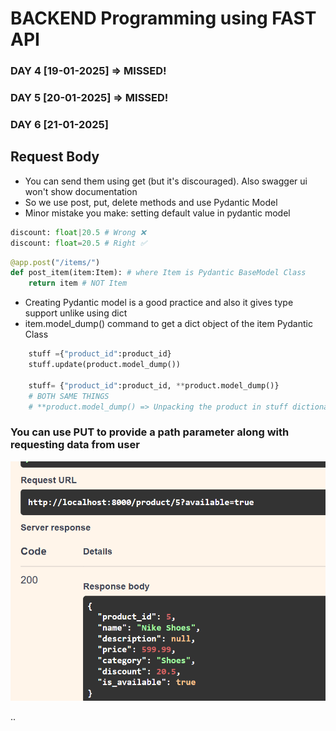 # BACKEND Programming using FAST API

### DAY 4 [19-01-2025] => MISSED!
### DAY 5 [20-01-2025] => MISSED!
### DAY 6 [21-01-2025]

## Request Body
- You can send them using get (but it's discouraged). Also swagger ui won't show documentation 
- So we use post, put, delete methods and use Pydantic Model
- Minor mistake you make: setting default value in pydantic model
```python
discount: float|20.5 # Wrong ❌
discount: float=20.5 # Right ✅
```
```python
@app.post("/items/")
def post_item(item:Item): # where Item is Pydantic BaseModel Class
    return item # NOT Item
```
- Creating Pydantic model is a good practice and also it gives type support unlike using dict
- item.model_dump() command to get a dict object of the item Pydantic Class

```python
    stuff ={"product_id":product_id}
    stuff.update(product.model_dump())
    
    stuff= {"product_id":product_id, **product.model_dump()}
    # BOTH SAME THINGS
    # **product.model_dump() => Unpacking the product in stuff dictionary 
```

### You can use PUT to provide a path parameter along with requesting data from user

![Example of put with query parameter, path parameter along with request body](image.png)

..